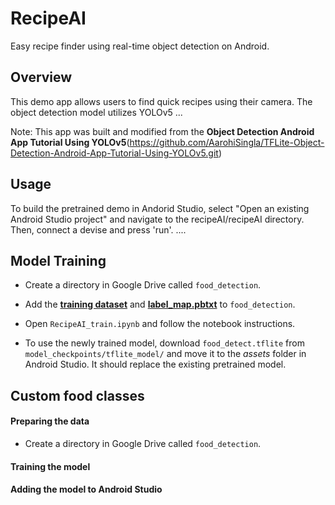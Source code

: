 # RecipeAI
Easy recipe finder using real-time object detection on Android.

## Overview
This demo app allows users to find quick recipes using their camera. The object detection model utilizes YOLOv5 ...

Note: This app was built and modified from the **Object Detection Android App Tutorial Using YOLOv5**(https://github.com/AarohiSingla/TFLite-Object-Detection-Android-App-Tutorial-Using-YOLOv5.git)

## Usage
To build the pretrained demo in Andorid Studio, select "Open an existing Android Studio project" and navigate to the recipeAI/recipeAI directory. Then, connect a devise and press 'run'. ....

## Model Training

* Create a directory in Google Drive called `food_detection`.

* Add the **[training dataset]()** and **[label_map.pbtxt]()** to `food_detection`.

* Open `RecipeAI_train.ipynb` and follow the notebook instructions.

* To use the newly trained model, download `food_detect.tflite` from `model_checkpoints/tflite_model/` and move it to the _assets_ folder in Android Studio. It should replace the existing pretrained model.

## Custom food classes
#### Preparing the data
* Create a directory in Google Drive called `food_detection`.

#### Training the model


#### Adding the model to Android Studio


